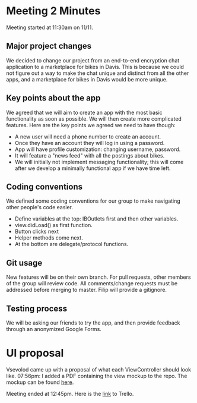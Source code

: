 # Meeting 2 Minutes

Meeting started at 11:30am on 11/11.  

## Major project changes
We decided to change our project from an end-to-end encryption chat application to a
marketplace for bikes in Davis. This is because we could not figure out a way to
make the chat unique and distinct from all the other apps, and a marketplace for
bikes in Davis would be more unique.

## Key points about the app
We agreed that we will aim to create an app with the most basic functionality as
soon as possible. We will then create more complicated features. Here are the
key points we agreed we need to have though:  

* A new user will need a phone number to create an account.  
* Once they have an account they will log in using a password.
* App will have profile customization: changing username, password.
* It will feature a "news feed" with all the postings about bikes.
* We will initially not implement messaging functionality; this will come after
we develop a minimally functional app if we have time left.

## Coding conventions
We defined some coding conventions for our group to make navigating other people's
code easier.
* Define variables at the top: IBOutlets first and then other variables.
* view.didLoad() as first function.
* Button clicks next
* Helper methods come next.
* At the bottom are delegate/protocol functions.

## Git usage
New features will be on their own branch. For pull requests, other members of the
group will review code. All comments/change requests must be addressed before
merging to master. Filip will provide a gitignore.

## Testing process
We will be asking our friends to try the app, and then provide feedback through
an anonymized Google Forms.

# UI proposal
Vsevolod came up with a proposal of what each ViewController should look like.
07:56pm: I added a PDF containing the view mockup to the repo.
The mockup can be found [here](https://github.com/ECS189E/project-f19-tigers/commit/36c9db26cd493a196331993efed7437ca523fca1).


Meeting ended at 12:45pm. Here is the [link](https://trello.com/b/54TKPcGT/ecs189e-project) to Trello.
